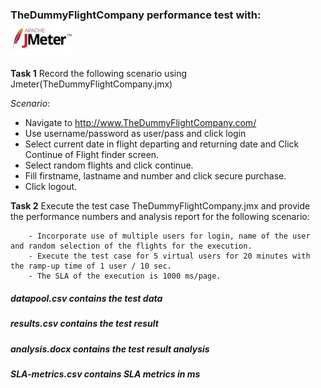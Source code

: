 ### TheDummyFlightCompany performance test with: ![Jmeter Logo](apachejmeter_0.jpg) 

**Task 1**
Record the following scenario using Jmeter(TheDummyFlightCompany.jmx)

*Scenario*:
   - Navigate to http://www.TheDummyFlightCompany.com/
   - Use username/password as user/pass and click login
   - Select current date in flight departing and returning date and Click Continue of Flight finder screen.
   - Select random flights and click continue.
   - Fill firstname, lastname and number and click secure purchase.
   - Click logout.

**Task 2**
Execute the test case TheDummyFlightCompany.jmx and provide the performance numbers and analysis report for the following scenario:

        - Incorporate use of multiple users for login, name of the user and random selection of the flights for the execution.
        - Execute the test case for 5 virtual users for 20 minutes with the ramp-up time of 1 user / 10 sec. 
        - The SLA of the execution is 1000 ms/page.
        
##### datapool.csv contains the test data
##### results.csv contains the test result
##### analysis.docx contains the test result analysis
##### SLA-metrics.csv contains SLA metrics in ms
